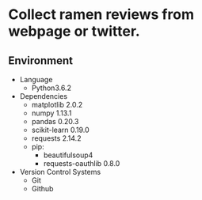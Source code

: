 # Collect ramen reviews from webpage or twitter.

## Environment

- Language
  - Python3.6.2
- Dependencies
  - matplotlib 2.0.2
  - numpy 1.13.1
  - pandas 0.20.3
  - scikit-learn 0.19.0
  - requests 2.14.2
  - pip:
    - beautifulsoup4
    - requests-oauthlib 0.8.0
- Version Control Systems
  - Git
  - Github
